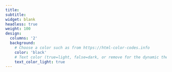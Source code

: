 ```yaml
---
title:
subtitle:
widget: blank
headless: true
weight: 100
design:
  columns: '2'
  background:
    # Choose a color such as from https://html-color-codes.info
    color: 'black'
    # Text color (true=light, false=dark, or remove for the dynamic theme color). 
    text_color_light: true
---
```



